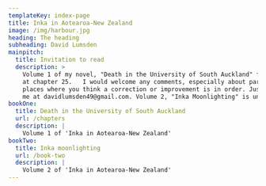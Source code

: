 ```yaml
---
templateKey: index-page
title: Inka in Aotearoa-New Zealand
image: /img/harbour.jpg
heading: The heading
subheading: David Lumsden
mainpitch:
  title: Invitation to read
  description: >
    Volume 1 of my novel, "Death in the University of South Auckland" finishes
    at chapter 25.   I would welcome any comments, especially about particular
    places where you think a correction or improvement is in order. Just email
    me at davidlumsden49@gmail.com. Volume 2, "Inka Moonlighting" is underway.
bookOne:
  title: Death in the University of South Auckland
  url: /chapters
  description: |
    Volume 1 of 'Inka in Aotearoa-New Zealand' 
bookTwo:
  title: Inka moonlighting
  url: /book-two
  description: |
    Volume 2 of 'Inka in Aotearoa-New Zealand'
---
```

